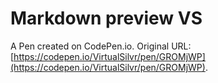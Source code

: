 # Markdown preview VS

A Pen created on CodePen.io. Original URL: [https://codepen.io/VirtualSilvr/pen/GROMjWP](https://codepen.io/VirtualSilvr/pen/GROMjWP).


